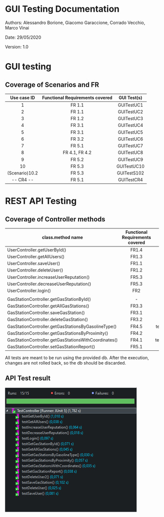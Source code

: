 # GUI  Testing Documentation 

Authors: Alessandro Borione, Giacomo Garaccione, Corrado Vecchio, Marco Vinai

Date: 29/05/2020

Version: 1.0

# GUI testing

## Coverage of Scenarios and FR

|  Use case ID   | Functional Requirements covered | GUI Test(s) |
| :------------: | :-----------------------------: | :---------: |
|       1        |             FR 1.1              | GUITestUC1  |
|       2        |             FR 1.1              | GUITestUC2  |
|       3        |             FR 1.2              | GUITestUC3  |
|       4        |             FR 3.1              | GUITestUC4  |
|       5        |             FR 3.1              | GUITestUC5  |
|       6        |             FR 3.2              | GUITestUC6  |
|       7        |             FR 5.1              | GUITestUC7  |
|       8        |         FR 4.1, FR 4.2          | GUITestUC8  |
|       9        |             FR 5.2              | GUITestUC9  |
|       10       |             FR 5.3              | GUITestUC10 |
| (Scenario)10.2 |             FR 5.3              | GUITestS102 |
|   -- CR4 --    |             FR 5.1              | GUITestCR4  |


# REST  API  Testing

## Coverage of Controller methods

| class.method name                                    | Functional Requirements covered |          REST  API Test(s)          |
| ---------------------------------------------------- | :-----------------------------: | :---------------------------------: |
| UserController.getUserById()                         |              FR1.4              |          testGetUserById()          |
| UserController.getAllUsers()                         |              FR1.3              |           testGaaUsers()            |
| UserController.saveUser()                            |              FR1.1              |           testSaveUSer()            |
| UserController.deleteUser()                          |              FR1.2              |          testDeleteUser()           |
| UserController.increaseUserReputation()              |              FR5.3              |    testIncreaseUserReputation()     |
| UserController.decreaseUserReputation()              |              FR5.3              |    testDecreaseUserReputation()     |
| UserController.login()                               |               FR2               |             testLogin()             |
|                                                      |                                 |                                     |
| GasStationController.getGasStationById()             |                -                |       testGetGasStationById()       |
| GasStationController.getAllGasStations()             |              FR3.3              |       testGetAllGasStations()       |
| GasStationController.saveGasStation()                |              FR3.1              |        testSaveGasStation()         |
| GasStationController.deleteGasStation()              |              FR3.2              |       testDeleteGasStation()        |
| GasStationController.getGasStationsByGasolineType()  |              FR4.5              | testGetGasStationsByGasolineType()  |
| GasStationController.getGasStationsByProximity()     |              FR4.2              |   testGetGasStationsByProximity()   |
| GasStationController.getGasStationsWithCoordinates() |              FR4.1              | testGetGasStationsWtihCoordinates() |
| GasStationController.setGasStationReport()           |              FR5.1              |      testSetGasStationReport()      |

All tests are meant to be run using the provided db. After the execution, changes are not rolled back, so the db should be discarded.

## API Test result

![](Images/Tests/controllerTests.png)